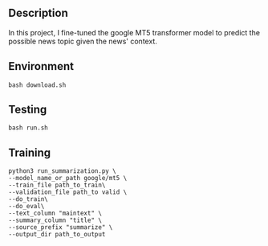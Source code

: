 ## Description
In this project, I fine-tuned the google MT5 transformer model to predict the possible news topic given the news' context.

## Environment
```shell
bash download.sh
```

## Testing
```shell
bash run.sh
```

## Training
```shell
python3 run_summarization.py \
--model_name_or_path google/mt5 \
--train_file path_to_train\
--validation_file path_to valid \
--do_train\
--do_eval\
--text_column "maintext" \
--summary_column "title" \
--source_prefix "summarize" \
--output_dir path_to_output

```



